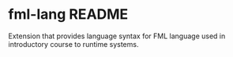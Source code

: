 # fml-lang README

Extension that provides language syntax for FML language used in introductory course to runtime systems.